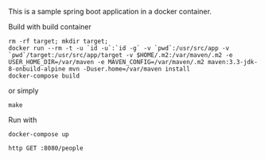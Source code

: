 This is a sample spring boot application in a docker container.

Build with build container
```
rm -rf target; mkdir target;
docker run --rm -t -u `id -u`:`id -g` -v `pwd`:/usr/src/app -v `pwd`/target:/usr/src/app/target -v $HOME/.m2:/var/maven/.m2 -e USER_HOME_DIR=/var/maven -e MAVEN_CONFIG=/var/maven/.m2 maven:3.3-jdk-8-onbuild-alpine mvn -Duser.home=/var/maven install
docker-compose build
```

or simply

```
make
```

Run with

```
docker-compose up
```

```
http GET :8080/people
```
